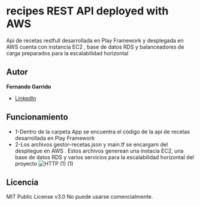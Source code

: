 # recipes REST API deployed with AWS
 Api de recetas restfull desarrollada en Play Framework y desplegada en AWS cuenta con instancia EC2 , base de datos RDS y balanceadores de carga preparados para la escalabilidad horizontal

## Autor 
**Fernando Garrido**
 * [LinkedIn](www.linkedin.com/in/fernando-garrido-fidalgo)
 

## Funcionamiento
- 1-Dentro de la carpeta App se encuentra el código de la api de recetas desarrollada en Play Framework
- 2-Los archivos gestor-recetas.json y main.tf se encargarn del despliegue en AWS . Estos archivos generean una instacia EC2, una base de datos RDS y varios servicios para la escalabilidad horizontal del proyecto
![HTTP (1) (1)](https://github.com/fgarridofi/recipes-REST-API-deployed-with-AWS/assets/116899309/be1ade53-9b26-489c-bb19-0efd92aa3d40)


## Licencia
MIT Public License v3.0
No puede usarse comencialmente.

